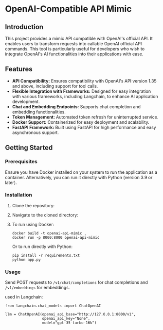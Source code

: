 # OpenAI-Compatible API Mimic

## Introduction

This project provides a mimic API compatible with OpenAI's official API. It enables users to transform requests into callable OpenAI official API commands. This tool is particularly useful for developers who wish to integrate OpenAI's AI functionalities into their applications with ease.

## Features

- **API Compatibility:** Ensures compatibility with OpenAI's API version 1.35 and above, including support for tool calls.
- **Flexible Integration with Frameworks:** Designed for easy integration with various frameworks, including Langchain, to enhance AI application development.
- **Chat and Embedding Endpoints:** Supports chat completion and embedding functionalities.
- **Token Management:** Automated token refresh for uninterrupted service.
- **Docker Support:** Containerized for easy deployment and scalability.
- **FastAPI Framework:** Built using FastAPI for high performance and easy asynchronous support.

## Getting Started

### Prerequisites

Ensure you have Docker installed on your system to run the application as a container. Alternatively, you can run it directly with Python (version 3.9 or later).

### Installation

1. Clone the repository:

2. Navigate to the cloned directory:

3. To run using Docker:
   ```
   docker build -t openai-api-mimic .
   docker run -p 8000:8000 openai-api-mimic
   ```
   Or to run directly with Python:
   ```
   pip install -r requirements.txt
   python app.py
   ```

### Usage

Send POST requests to `/v1/chat/completions` for chat completions and `/v1/embeddings` for embeddings.

used in Langchain:
```
from langchain.chat_models import ChatOpenAI

llm = ChatOpenAI(openai_api_base="http://127.0.0.1:8000/v1",
                 openai_api_key="None",
                 model="gpt-35-turbo-16k")